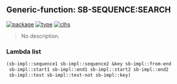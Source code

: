 ## Generic-function: SB-SEQUENCE:SEARCH
[![package](https://img.shields.io/badge/Package-SB--SEQUENCE-5f9ea0.svg?style=social&colorA=999999)](../) [![type](https://img.shields.io/badge/Type-Generic--Function-5f9ea0.svg?style=social&colorA=999999)](../#generic-function) [![clhs](https://img.shields.io/badge/CLHS-SEARCH-5f9ea0.svg?style=social&colorA=999999)](http://www.lispworks.com/documentation/HyperSpec/Body/f_search.htm) 

> No description.

### Lambda list
```cl
(sb-impl::sequence1 sb-impl::sequence2 &key sb-impl::from-end
 sb-impl::start1 sb-impl::end1 sb-impl::start2 sb-impl::end2
 sb-impl::test sb-impl::test-not sb-impl::key)
```
